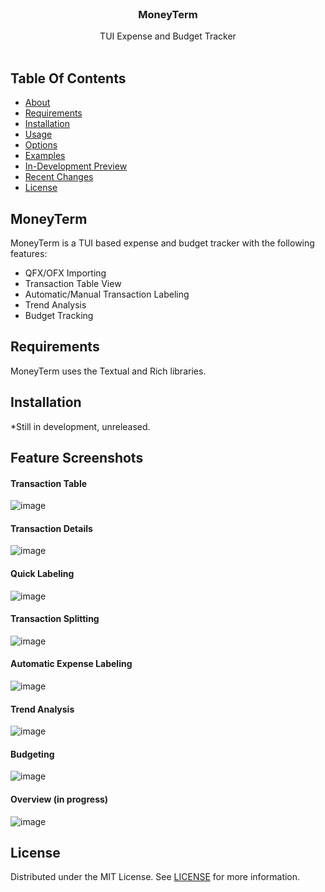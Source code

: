 <br/>
<p align="center">

  <h3 align="center">MoneyTerm</h3>

  <p align="center">
    TUI Expense and Budget Tracker
    <br/>
    <br/>
  </p>
</p>

## Table Of Contents

* [About](#tte)
* [Requirements](#requirements)
* [Installation](#installation)
* [Usage](#usage)
* [Options](#options)
* [Examples](#examples)
* [In-Development Preview](#in-development-preview)
* [Recent Changes](#recent-changes)
* [License](#license)


## MoneyTerm

MoneyTerm is a TUI based expense and budget tracker with the following features:
* QFX/OFX Importing
* Transaction Table View
* Automatic/Manual Transaction Labeling
* Trend Analysis
* Budget Tracking

## Requirements

MoneyTerm uses the Textual and Rich libraries.

## Installation


*Still in development, unreleased.


## Feature Screenshots
#### Transaction Table
![image](https://github.com/ChrisBuilds/moneyterm/assets/57874186/74793183-1a45-4432-abaa-fcd465bc40d4)

#### Transaction Details
![image](https://github.com/ChrisBuilds/moneyterm/assets/57874186/00ef9345-3d2a-49c7-a8f4-1e583e341906)

#### Quick Labeling
![image](https://github.com/ChrisBuilds/moneyterm/assets/57874186/39ae6ae0-4168-484c-a6d0-2fcec3f8eb4f)

#### Transaction Splitting
![image](https://github.com/ChrisBuilds/moneyterm/assets/57874186/65812c0c-3097-45c2-a8a0-9f795eb59305)

#### Automatic Expense Labeling
![image](https://github.com/ChrisBuilds/moneyterm/assets/57874186/49fca093-a95e-4304-b2e2-a4f94d52eb17)

#### Trend Analysis
![image](https://github.com/ChrisBuilds/moneyterm/assets/57874186/01c47f4d-ddaf-4af4-89b0-1bc430165d98)

#### Budgeting
![image](https://github.com/ChrisBuilds/moneyterm/assets/57874186/55266870-1f20-4fde-945a-5552a4e44a94)

#### Overview (in progress)
![image](https://github.com/ChrisBuilds/moneyterm/assets/57874186/669794a7-ff3e-4d16-b851-2d3e76bd0eb9)



## License

Distributed under the MIT License. See [LICENSE](https://github.com/ChrisBuilds/terminaltexteffects/blob/main/LICENSE.md) for more information.
